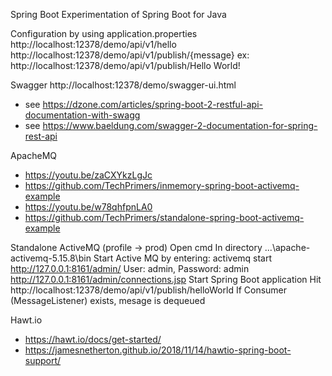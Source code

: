 Spring Boot
Experimentation of Spring Boot for Java

Configuration by using application.properties
http://localhost:12378/demo/api/v1/hello
http://localhost:12378/demo/api/v1/publish/{message}
ex: http://localhost:12378/demo/api/v1/publish/Hello World!

Swagger
http://localhost:12378/demo/swagger-ui.html
- see https://dzone.com/articles/spring-boot-2-restful-api-documentation-with-swagg
- see https://www.baeldung.com/swagger-2-documentation-for-spring-rest-api

ApacheMQ
- https://youtu.be/zaCXYkzLgJc
- https://github.com/TechPrimers/inmemory-spring-boot-activemq-example
- https://youtu.be/w78qhfpnLA0
- https://github.com/TechPrimers/standalone-spring-boot-activemq-example

Standalone ActiveMQ (profile -> prod)
Open cmd
In directory ...\apache-activemq-5.15.8\bin
Start Active MQ by entering: activemq start
http://127.0.0.1:8161/admin/
User: admin, Password: admin
http://127.0.0.1:8161/admin/connections.jsp
Start Spring Boot application
Hit http://localhost:12378/demo/api/v1/publish/helloWorld
If Consumer (MessageListener) exists, mesage is dequeued

Hawt.io
- https://hawt.io/docs/get-started/
- https://jamesnetherton.github.io/2018/11/14/hawtio-spring-boot-support/
